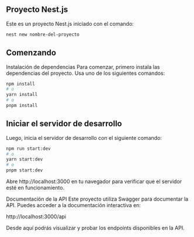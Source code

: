 ## Proyecto Nest.js
Este es un proyecto Nest.js iniciado con el comando:

```bash
nest new nombre-del-proyecto
```

## Comenzando

Instalación de dependencias
Para comenzar, primero instala las dependencias del proyecto. Usa uno de los siguientes comandos:

```bash
npm install
# o
yarn install
# o
pnpm install

```

## Iniciar el servidor de desarrollo

Luego, inicia el servidor de desarrollo con el siguiente comando:

```bash
npm run start:dev
# o
yarn start:dev
# o
pnpm start:dev

```

Abre http://localhost:3000 en tu navegador para verificar que el servidor esté en funcionamiento.

Documentación de la API
Este proyecto utiliza Swagger para documentar la API. Puedes acceder a la documentación interactiva en:

http://localhost:3000/api

Desde aquí podrás visualizar y probar los endpoints disponibles en la API.
